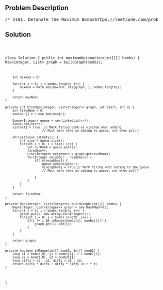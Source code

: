 <!--
<style>
  body { font-family: Arial, sans-serif; }
  .container { max-width: 700px; margin: 0 auto; padding: 10px; }
  .comment-block { background-color: #f9f9f9; padding: 10px; border-left: 5px solid #ccc; overflow-wrap: break-word; white-space: pre-wrap; }
  .code-block { background-color: #f4f4f4; padding: 10px; border: 1px solid #ddd; overflow-wrap: break-word; white-space: pre-wrap; }
</style>
-->

<div class='container'>
<h2>Problem Description</h2>
<div class='comment-block'>
<pre>
/* 2101. Detonate the Maximum Bombshttps://leetcode.com/problems/detonate-the-maximum-bombs/description/You are given a list of bombs. The range of a bomb is defined asthe area where its effect can be felt. This area is in the shapeof a circle with the center as the location of the bomb.The bombs are represented by a 0-indexed 2D integer array bombswhere bombs[i] = [xi, yi, ri]. xi and yi denote the X-coordinateand Y-coordinate of the location of the ith bomb, whereas ridenotes the radius of its range.You may choose to detonate a single bomb. When a bomb is detonated,it will detonate all bombs that lie in its range.These bombs will further detonate the bombs that lie in their ranges.Given the list of bombs, return the maximum number of bombs thatcan be detonated if you are allowed to detonate only one bomb.Example 1:Input: bombs = [[2,1,3],[6,1,4]]Output: 2Explanation:The above figure shows the positions and ranges of the 2 bombs.If we detonate the left bomb, the right bomb will not be affected.But if we detonate the right bomb, both bombs will be detonated.So the maximum bombs that can be detonated is max(1, 2) = 2.Example 2:Input: bombs = [[1,1,5],[10,10,5]]Output: 1Explanation:Detonating either bomb will not detonate the other bomb,so the maximum number of bombs that can be detonated is 1.Example 3:Input: bombs = [[1,2,3],[2,3,1],[3,4,2],[4,5,3],[5,6,4]]Output: 5Explanation:The best bomb to detonate is bomb 0 because:- Bomb 0 detonates bombs 1 and 2. The red circle denotes the range of bomb 0.- Bomb 2 detonates bomb 3. The blue circle denotes the range of bomb 2.- Bomb 3 detonates bomb 4. The green circle denotes the range of bomb 3.Thus all 5 bombs are detonated.Constraints:1 <= bombs.length <= 100bombs[i].length == 31 <= xi, yi, ri <= 105*/</pre>
</div>

<h2>Solution</h2>
<div class='code-block'>
<pre><code class='language-java'>

class Solution {
    public int maximumDetonation(int[][] bombs) {
        Map<Integer, List<Integer>> graph = buildGraph(bombs);

        int maxNum = 0;

        for(int i = 0; i < bombs.length; i++) {
            maxNum = Math.max(maxNum, bfs(graph, i, bombs.length));
        }

        return maxNum;
    }

    private int bfs(Map<Integer, List<Integer>> graph, int start, int n) {
        int firedNum = 0;
        boolean[] v = new boolean[n];

        Queue<Integer> queue = new LinkedList<>();
        queue.add(start);
        v[start] = true; // Mark firing bomb as visited when adding
                        // Must mark here on adding to queue, not when poll()

        while(!queue.isEmpty()) {
            int size = queue.size();
            for(int i = 0; i < size; i++) {
                int curBomb = queue.poll();
                firedNum++;
                List<Integer> neighbors = graph.get(curBomb);
                for(Integer neighbor : neighbors) {
                    if(!v[neighbor]) {
                        queue.add(neighbor);
                        v[neighbor] = true;// Mark firing when adding to the queue
                        // Must mark here on adding to queue, not when poll()

                    }
                }
            }
        }

        return firedNum;
    }

    private Map<Integer, List<Integer>> buildGraph(int[][] bombs) {
        Map<Integer, List<Integer>> graph = new HashMap<>();
        for(int i = 0; i < bombs.length; i++) {
            graph.put(i, new ArrayList<Integer>());
            for(int j = 0; j < bombs.length; j++) {
                if(j != i && inRange(bombs[i], bombs[j])) {
                    graph.get(i).add(j);
                }
            }
        }

        return graph;
    }

    private boolean inRange(int[] bomb1, int[] bomb2) {
        long x1 = bomb1[0], y1 = bomb1[1], r = bomb1[2];
        long x2 = bomb2[0], y2 = bomb2[1];
        long diffx = x1 - x2, diffy = y1 - y2;
        return diffx * diffx + diffy * diffy <= r * r;
    }
}</code></pre>
</div>
</div>
